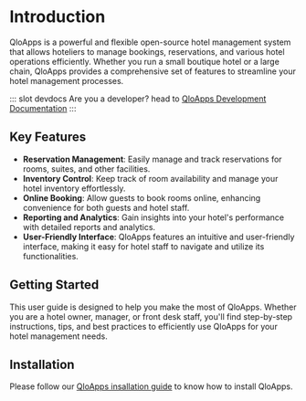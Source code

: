 # Introduction



QloApps is a powerful and flexible open-source hotel management system that allows hoteliers to manage bookings, reservations, and various hotel operations efficiently. Whether you run a small boutique hotel or a large chain, QloApps provides a comprehensive set of features to streamline your hotel management processes.

::: slot devdocs
Are you a developer? head to [QloApps Development Documentation](https://devdocs.qloapps.com/)
:::
<Content slot-key="devdocs"/>

## Key Features
- **Reservation Management**: Easily manage and track reservations for rooms, suites, and other facilities.
- **Inventory Control**: Keep track of room availability and manage your hotel inventory effortlessly.
- **Online Booking**: Allow guests to book rooms online, enhancing convenience for both guests and hotel staff.
- **Reporting and Analytics**: Gain insights into your hotel's performance with detailed reports and analytics.
- **User-Friendly Interface**: QloApps features an intuitive and user-friendly interface, making it easy for hotel staff to navigate and utilize its functionalities.


## Getting Started
This user guide is designed to help you make the most of QloApps. Whether you are a hotel owner, manager, or front desk staff, you'll find step-by-step instructions, tips, and best practices to efficiently use QloApps for your hotel management needs.

## Installation
Please follow our [QloApps insallation guide](https://devdocs.qloapps.com/introduction/installation.html) to know how to install QloApps.